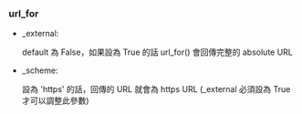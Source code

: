 

### url_for

- _external: 

  default 為 False，如果設為 True 的話 url_for() 會回傳完整的 absolute URL

- _scheme:

  設為 'https' 的話，回傳的 URL 就會為 https URL (_external 必須設為 True 才可以調整此參數)
